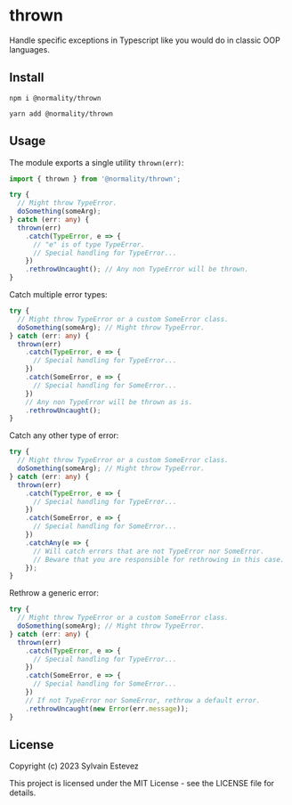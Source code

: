 # thrown

Handle specific exceptions in Typescript like you would do in classic OOP languages.

## Install

`npm i @normality/thrown`

`yarn add @normality/thrown`

## Usage

The module exports a single utility `thrown(err)`:

```typescript
import { thrown } from '@normality/thrown';

try {
  // Might throw TypeError.
  doSomething(someArg);
} catch (err: any) {
  thrown(err)
    .catch(TypeError, e => {
      // "e" is of type TypeError.
      // Special handling for TypeError...
    })
    .rethrowUncaught(); // Any non TypeError will be thrown.
}
```

Catch multiple error types:

```typescript
try {
  // Might throw TypeError or a custom SomeError class.
  doSomething(someArg); // Might throw TypeError.
} catch (err: any) {
  thrown(err)
    .catch(TypeError, e => {
      // Special handling for TypeError...
    })
    .catch(SomeError, e => {
      // Special handling for SomeError...
    })
    // Any non TypeError will be thrown as is.
    .rethrowUncaught();
}
```

Catch any other type of error:

```typescript
try {
  // Might throw TypeError or a custom SomeError class.
  doSomething(someArg); // Might throw TypeError.
} catch (err: any) {
  thrown(err)
    .catch(TypeError, e => {
      // Special handling for TypeError...
    })
    .catch(SomeError, e => {
      // Special handling for SomeError...
    })
    .catchAny(e => {
      // Will catch errors that are not TypeError nor SomeError.
      // Beware that you are responsible for rethrowing in this case.
    });
}
```

Rethrow a generic error:

```typescript
try {
  // Might throw TypeError or a custom SomeError class.
  doSomething(someArg); // Might throw TypeError.
} catch (err: any) {
  thrown(err)
    .catch(TypeError, e => {
      // Special handling for TypeError...
    })
    .catch(SomeError, e => {
      // Special handling for SomeError...
    })
    // If not TypeError nor SomeError, rethrow a default error.
    .rethrowUncaught(new Error(err.message));
}
```

## License

Copyright (c) 2023 Sylvain Estevez

This project is licensed under the MIT License - see the LICENSE file for details.

